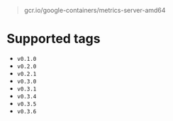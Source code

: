 > gcr.io/google-containers/metrics-server-amd64

# Supported tags
- `v0.1.0`
- `v0.2.0`
- `v0.2.1`
- `v0.3.0`
- `v0.3.1`
- `v0.3.4`
- `v0.3.5`
- `v0.3.6`